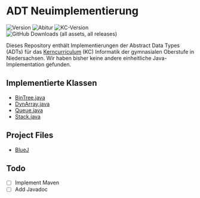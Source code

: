 # ADT Neuimplementierung
![Version](https://img.shields.io/github/last-commit/GymnasiumEverstenOldenburg/ADT-Implementierungen/main?label=Stand&color=orange)
![Abitur](https://img.shields.io/badge/Abitur-2025-blue)
![KC-Version](https://img.shields.io/badge/Stand_KC-August_2022-blue)
![GitHub Downloads (all assets, all releases)](https://img.shields.io/github/downloads/GymnasiumEverstenOldenburg/ADT-Implementierungen/total?label=Downloads)

Dieses Repository enthält Implementierungen der Abstract Data Types (ADTs) für das [Kerncurriculum](kc/InformatikHinweise2025.pdf) (KC) Informatik der gymnasialen Oberstufe in Niedersachsen. Wir haben bisher keine andere einheitliche Java-Implementation gefunden.

## Implementierte Klassen
- [BinTree.java](src/main/java/BinTree.java)
- [DynArray.java](src/main/java/DynArray.java)
- [Queue.java](src/main/java/Queue.java)
- [Stack.java](src/main/java/Stack.java)

## Project Files
- [BlueJ](projects/bluej/)

## Todo
- [ ] Implement Maven
- [ ] Add Javadoc
